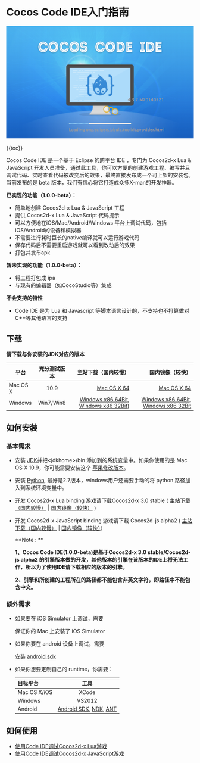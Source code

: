 Cocos Code IDE入门指南
=========================

![](./res/cocos-code-splash.png)

{{toc}}

Cocos Code IDE 是一个基于 Eclipse 的跨平台 IDE ，专门为 Cocos2d-x Lua & JavaScript 开发人员准备，通过此工具，你可以方便的创建游戏工程、编写并且调试代码、实时查看代码被改变后的效果，最终直接发布成一个可上架的安装包。当前发布的是 beta 版本，我们有信心将它打造成众多X-man的开发神器。

**已实现的功能（1.0.0-beta）：**

* 简单地创建 Cocos2d-x Lua & JavaScript 工程
* 提供 Cocos2d-x Lua & JavaScript 代码提示
* 可以方便地在iOS/Mac/Android/Windows 平台上调试代码，包括iOS/Android的设备和模拟器
* 不需要进行耗时巨长的native编译就可以运行游戏代码
* 保存代码后不需要重启游戏就可以看到改动后的效果
* 打包并发布apk

**暂未实现的功能（1.0.0-beta）：**

* 将工程打包成 ipa
* 与现有的编辑器（如CocoStudio等）集成

**不会支持的特性**

* Code IDE 是为 Lua 和 Javascript 等脚本语言设计的，不支持也不打算做对C++等其他语言的支持

下载
----------
**请下载与你安装的JDK对应的版本**

| 平台        | 充分测试版本 | 主站下载（国内较慢）| 国内镜像（较快） |
| ----------- |:--------------:| ----------------------:|-------------------------:|
| Mac OS X      | 10.9 		| [Mac OS X 64][mac ide global link] |[Mac OS X 64][mac ide Chinese link] 
| Windows       | Win7/Win8     | [Windows x86 64Bit][windows ide 64 global link], [Windows x86 32Bit][windows ide 32 global link]) | [Windows x86 64Bit][windows ide 64 Chinese link], [Windows x86 32Bit][windows ide 32 Chinese link]|

如何安装
------------

### 基本需求

+ 安装 [JDK][JDK link]并把\<jdkhome>/bin 添加到的系统变量中。如果你使用的是 Mac OS X 10.9，你可能需要安装这个 [苹果修改版本][Apple modified Java package link]。
+ 安装 [Python][Python link], 最好是2.7版本，windows用户还需要手动的将 python 路径加入到系统环境变量中。
+ 开发 Cocos2d-x Lua binding 游戏请下载Cocos2d-x 3.0 stable ( [主站下载（国内较慢）][cocos2d-x global link] | [国内镜像（较快）][cocos2d-x Chinese link] )
+ 开发 Cocos2d-x JavaScript binding 游戏请下载 Cocos2d-js alpha2 ( [主站下载（国内较慢）][cocos2d-js global link] | [国内镜像（较快）][cocos2d-js Chinese link]）

	**Note : **
	
	**1、Cocos Code IDE(1.0.0-beta)是基于Cocos2d-x 3.0 stable/Cocos2d-js alpha2 的引擎版本做的开发，其他版本的引擎在该版本的IDE上将无法工作，所以为了使用IDE请下载相应的版本的引擎。**
	
	**2、引擎和所创建的工程所在的路径都不能包含非英文字符，即路径中不能包含中文。**
	
### 额外需求

* 如果要在 iOS Simulator 上调试，需要

    保证你的 Mac 上安装了 iOS Simulator

* 如果你要在 android 设备上调试，需要

    安装 [android sdk][Android SDK link]

* 如果你想要定制自己的 runtime，你需要：

	| 目标平台      | 工具 |
	| ------------- |:----------------------------:|
	| Mac OS X/iOS      | XCode 		|
	| Windows       | VS2012 |
	| Android       | [Android SDK][Android SDK link], [NDK][NDK link], [ANT][ANT link] |

如何使用
----------

+ [使用Code IDE调试Cocos2d-x Lua游戏](../debug-lua/zh.md)
+ [使用Code IDE调试Cocos2d-x JavaScript游戏](../debug-js/zh.md)

[JDK link]: http://www.oracle.com/technetwork/java/javase/downloads/index.html
[Android SDK link]: https://developer.android.com/sdk/index.html?hl=sk
[NDK link]: https://developer.android.com/tools/sdk/ndk/
[ANT link]: http://ant.apache.org/
[Apple modified Java package link]: http://support.apple.com/kb/dl1572
[Python link]: http://www.python.org/download
[cocos2d-x global link]: http://cdn.cocos2d-x.org/cocos2d-x-3.0.zip
[cocos2d-x Chinese link]: http://cocos2d-x.org/filedown/cocos2d-x-3.0-zip-cncdn
[cocos2d-js global link]: http://cdn.cocos2d-x.org/cocos2d-js-v3.0-alpha2.zip
[cocos2d-js Chinese link]: http://cocos2d-x.org/filedown/cocos2d-js-v3.0-alpha2-zip-cncdn
[mac ide global link]: http://cdn.cocos2d-x.org/cocos-code-ide-mac64-1.0.0-beta.zip
[mac ide Chinese link]: http://cocos2d-x.org/filedown/cocos-code-ide-mac64-1.0.0-beta-zip-cncdn
[windows ide 64 global link]: http://cdn.cocos2d-x.org/cocos-code-ide-win64-1.0.0-beta.zip
[windows ide 64 Chinese link]: http://cocos2d-x.org/filedown/cocos-code-ide-win64-1.0.0-beta-zip-cncdn
[windows ide 32 global link]: http://cdn.cocos2d-x.org/cocos-code-ide-win32-1.0.0-beta.zip
[windows ide 32 Chinese link]: http://cocos2d-x.org/filedown/cocos-code-ide-win32-1.0.0-beta-zip-cncdn
